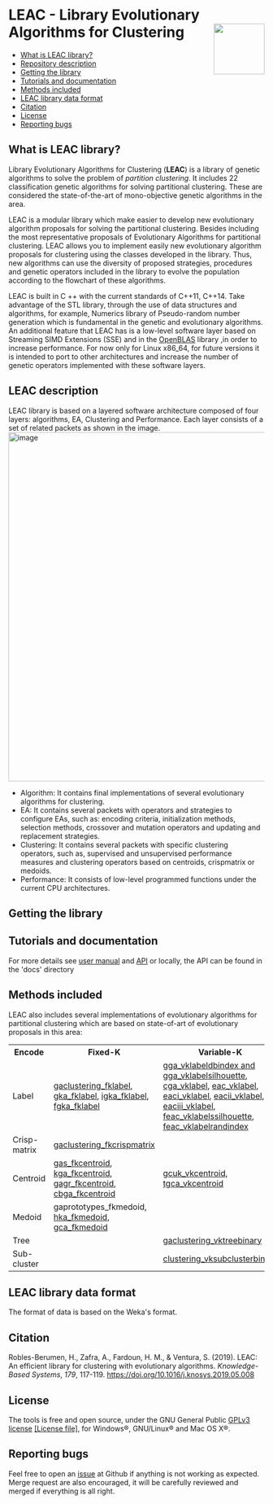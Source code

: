 # LEAC - Library Evolutionary Algorithms for Clustering <img align="right" width="100" height="100" src="leac_logo.png">

* [What is LEAC library?](https://github.com/kdis-lab/LEAC/blob/master/README.md#what-is-leac-library)
* [Repository description](https://github.com/kdis-lab/LEAC/blob/master/README.md#repository-description)
* [Getting the library](https://github.com/kdis-lab/LEAC/blob/master/README.md#getting-the-library)
* [Tutorials and documentation](https://github.com/kdis-lab/LEAC/blob/master/README.md#tutorials-and-documentation)
* [Methods included](https://github.com/kdis-lab/LEAC/blob/master/README.md#methods-included)
* [LEAC library data format](https://github.com/kdis-lab/LEAC/blob/master/README.md#leac-library-data-format)
* [Citation](https://github.com/kdis-lab/LEAC/blob/master/README.md#citation)
* [License](https://github.com/kdis-lab/LEAC/blob/master/README.md#license)
* [Reporting bugs](https://github.com/kdis-lab/LEAC/blob/master/README.md#reporting-bugs)


## What is LEAC library?
Library Evolutionary Algorithms for Clustering (**LEAC**) is a library of genetic algorithms to solve the problem of *partition clustering*. It includes 22 classification genetic algorithms for solving partitional clustering. These are considered the state-of-the-art of mono-objective genetic algorithms in the area.

LEAC is a modular library which make easier to develop new evolutionary algorithm proposals for solving the partitional clustering. Besides including the most representative proposals of Evolutionary Algorithms for partitional clustering. LEAC allows you to implement easily new evolutionary algorithm proposals for clustering using the classes developed in the library. Thus, new algorithms can use the diversity of proposed strategies, procedures and genetic operators included in the library to evolve the population according to the flowchart of these algorithms.

LEAC is built in C ++ with the current standards of C++11, C++14. Take advantage of the STL library, through the use of  data structures and algorithms, for example, Numerics library of Pseudo-random number generation which is  fundamental in the genetic and evolutionary algorithms.
An additional feature that LEAC has is a low-level software layer based on Streaming SIMD Extensions (SSE) and in the  [OpenBLAS](http://www.openblas.net) library ,in order to increase performance. For now only for Linux x86_64, for future versions it is intended to port to other architectures and increase the number of genetic operators implemented with these software layers.

## LEAC description

LEAC library is based on a layered software architecture composed of four layers: algorithms, EA, Clustering and Performance. Each layer consists of a set of related packets as shown in the image.
<img width="686" alt="image" src="https://github.com/kdis-lab/LEAC/assets/37608799/8171595c-595e-4199-9765-03f7d0e019f7">

* Algorithm: It contains final implementations of several evolutionary algorithms for clustering.
* EA: It contains several packets with operators and strategies to configure EAs, such as: encoding criteria, initialization methods, selection methods, crossover and mutation operators and updating and replacement strategies.
* Clustering: It contains several packets with specific clustering operators, such as, supervised and unsupervised performance measures and clustering operators based on centroids, crispmatrix or medoids.
* Performance: It consists of low-level programmed functions under the current CPU architectures.


## Getting the library


## Tutorials and documentation
For more details see <a href="https://github.com/kdis-lab/leac/tree/master/leac-userManual.pdf">user
manual</a> and <a href="https://hbrobles.github.io/APILeac/index.html">API</a> or locally, the API can be found in the 'docs' directory


## Methods included
LEAC also includes several implementations of evolutionary algorithms for
partitional clustering which are based on state-of-art of evolutionary
proposals in this area:

<table>
	<tr>
	  <th>Encode</th>
	  <th>Fixed-K</th>
	  <th>Variable-K</th>
	</tr>
	<tr>
	  <td>Label</td>
	  <td> <a href="http://dx.doi.org/10.1016/0167-8655(96)00043-8">gaclustering_fklabel</a>,
	    <a href="http://dx.doi.org/10.1109/3477.764879">gka_fklabel</a>,
	    <a href="http://dx.doi.org/10.1186/1471-2105-5-172">igka_fklabel</a>,
	    <a href="http://doi.acm.org/10.1145/967900.968029">fgka_fklabel</a>
	  </td>
	  <td> <a href="http://dx.doi.org/10.1016/j.eswa.2012.02.149">gga_vklabeldbindex and gga_vklabelsilhouette</a>,
	    <a href="http://dl.acm.org/citation.cfm?id=1293920.1293922">cga_vklabel</a>,
	    <a href="http://dx.doi.org/10.1016/j.ins.2005.07.015">eac_vklabel</a>,
	    <a href="http://dx.doi.org/10.1109/CEC.2006.1688522">eaci_vklabel</a>,
	    <a href="http://dx.doi.org/10.1109/CEC.2006.1688522">eacii_vklabel</a>,
	    <a href="http://dx.doi.org/10.1109/CEC.2006.1688522">eaciii_vklabel</a>,
	    <a href="http://dx.doi.org/10.1109/CEC.2006.1688522">feac_vklabelssilhouette</a>,
	    <a href="http://dx.doi.org/10.1109/CEC.2006.1688522">feac_vklabelrandindex</a>
	  </td>
	</tr>
	<tr>
	  <td>Crisp-matrix</td>
	  <td> <a href="http://dx.doi.org/10.1109/ICEC.1994.350046">gaclustering_fkcrispmatrix</a>
	  </td>
	  <td></td>
	</tr>
	<tr>
	  <td>Centroid</td>
	  <td> <a href="http://dx.doi.org/10.1016/S0031-3203(99)00137-5">gas_fkcentroid</a>,
	    <a href="http://dx.doi.org/10.1016/S0020-0255(02)00208-6">kga_fkcentroid</a>,
	    <a href="http://dx.doi.org/10.1016/j.patcog.2008.11.006">gagr_fkcentroid</a>,
	    <a href="http://dx.doi.org/10.1093/comjnl/40.9.547">cbga_fkcentroid</a>
	  </td>
	  <td> <a href="http://dx.doi.org/10.1016/S0031-3203(01)00108-X">gcuk_vkcentroid</a>,
	    <a href="http://dx.doi.org/10.1016/j.neucom.2011.11.001">tgca_vkcentroid</a>
	  </td>
	</tr>
	<tr>
	  <td>Medoid</td>
	  <td> gaprototypes_fkmedoid,
	    <a href="http://dx.doi.org/10.1109/CEC.2004.1330840">hka_fkmedoid</a>,
	    <a href="https://doi.org/10.1016/0003-2670(93)80130-D">gca_fkmedoid</a>
	  </td>
	  <td></td>
	</tr>
	<tr>
	  <td>Tree</td>
	  <td></td>
	  <td>  <a href="http://dx.doi.org/10.1007/978-3-540-39398-6_7">gaclustering_vktreebinary</a> 
	</tr>
	<tr>
	  <td>Sub-cluster</td>
	  <td></td>
	  <td> <a href="http://dx.doi.org/10.1016/S0031-3203(00)00005-4">clustering_vksubclusterbinary</a> 
	</tr>
    </table>

## LEAC library data format

The format of data is based on the Weka's format.


## Citation

Robles-Berumen, H., Zafra, A., Fardoun, H. M., & Ventura, S. (2019). LEAC: An efficient library for clustering with evolutionary algorithms. *Knowledge-Based Systems*, *179*, 117-119. https://doi.org/10.1016/j.knosys.2019.05.008

## License

The tools is free and open source, under the GNU General Public [GPLv3 license](https://www.gnu.org/licenses/gpl-3.0.en.html) 
[\[License file\]](../../LICENSE), for Windows&reg;, GNU/Linux&reg; and Mac OS X&reg;.

## Reporting bugs
Feel free to open an [issue](https://github.com/kdis-lab/LEAC/issues) at Github if anything is not working as expected. Merge request are also encouraged, it will be carefully reviewed and merged if everything is all right.


